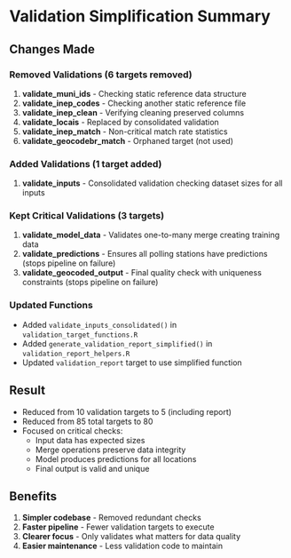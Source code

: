 # Validation Simplification Summary

## Changes Made

### Removed Validations (6 targets removed)
1. **validate_muni_ids** - Checking static reference data structure
2. **validate_inep_codes** - Checking another static reference file  
3. **validate_inep_clean** - Verifying cleaning preserved columns
4. **validate_locais** - Replaced by consolidated validation
5. **validate_inep_match** - Non-critical match rate statistics
6. **validate_geocodebr_match** - Orphaned target (not used)

### Added Validations (1 target added)
1. **validate_inputs** - Consolidated validation checking dataset sizes for all inputs

### Kept Critical Validations (3 targets)
1. **validate_model_data** - Validates one-to-many merge creating training data
2. **validate_predictions** - Ensures all polling stations have predictions (stops pipeline on failure)
3. **validate_geocoded_output** - Final quality check with uniqueness constraints (stops pipeline on failure)

### Updated Functions
- Added `validate_inputs_consolidated()` in `validation_target_functions.R`
- Added `generate_validation_report_simplified()` in `validation_report_helpers.R`
- Updated `validation_report` target to use simplified function

## Result
- Reduced from 10 validation targets to 5 (including report)
- Reduced from 85 total targets to 80
- Focused on critical checks:
  - Input data has expected sizes
  - Merge operations preserve data integrity  
  - Model produces predictions for all locations
  - Final output is valid and unique

## Benefits
1. **Simpler codebase** - Removed redundant checks
2. **Faster pipeline** - Fewer validation targets to execute
3. **Clearer focus** - Only validates what matters for data quality
4. **Easier maintenance** - Less validation code to maintain